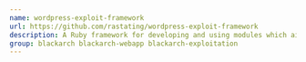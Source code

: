 ```yaml
---
name: wordpress-exploit-framework
url: https://github.com/rastating/wordpress-exploit-framework
description: A Ruby framework for developing and using modules which aid in the penetration testing of WordPress powered websites and systems.
group: blackarch blackarch-webapp blackarch-exploitation
---
```


